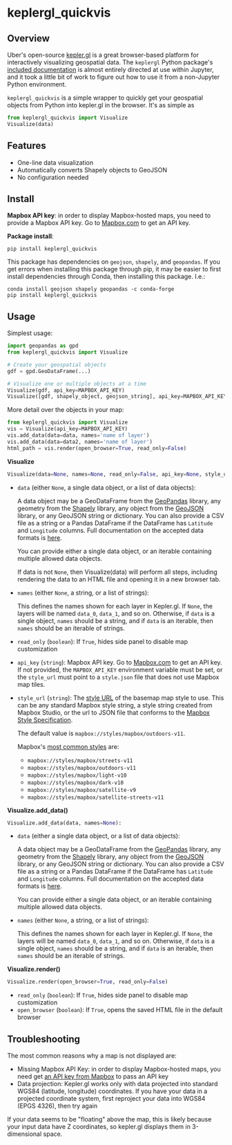 # keplergl_quickvis

## Overview

Uber's open-source [kepler.gl](https://kepler.gl/) is a great browser-based
platform for interactively visualizing geospatial data. The `keplergl` Python package's [included
documentation](https://github.com/keplergl/kepler.gl/blob/master/docs/keplergl-jupyter/user-guide.md)
is almost entirely directed at use within Jupyter, and it took a little bit of
work to figure out how to use it from a non-Jupyter Python environment.

`keplergl_quickvis` is a simple wrapper to quickly get your geospatial objects from Python into kepler.gl in the browser. It's as simple as

```py
from keplergl_quickvis import Visualize
Visualize(data)
```

## Features

-   One-line data visualization
-   Automatically converts Shapely objects to GeoJSON
-   No configuration needed

## Install

**Mapbox API key**: in order to display Mapbox-hosted maps, you need to provide
a Mapbox API key. Go to [Mapbox.com](https://account.mapbox.com/access-tokens)
to get an API key.

**Package install**:

```
pip install keplergl_quickvis
```

This package has dependencies on `geojson`, `shapely`, and `geopandas`. If you
get errors when installing this package through pip, it may be easier to first
install dependencies through Conda, then installing this package. I.e.:

```
conda install geojson shapely geopandas -c conda-forge
pip install keplergl_quickvis
```

## Usage

Simplest usage:

```py
import geopandas as gpd
from keplergl_quickvis import Visualize

# Create your geospatial objects
gdf = gpd.GeoDataFrame(...)

# Visualize one or multiple objects at a time
Visualize(gdf, api_key=MAPBOX_API_KEY)
Visualize([gdf, shapely_object, geojson_string], api_key=MAPBOX_API_KEY)
```

More detail over the objects in your map:

```py
from keplergl_quickvis import Visualize
vis = Visualize(api_key=MAPBOX_API_KEY)
vis.add_data(data=data, names='name of layer')
vis.add_data(data=data2, names='name of layer')
html_path = vis.render(open_browser=True, read_only=False)
```

**Visualize**

```py
Visualize(data=None, names=None, read_only=False, api_key=None, style_url=None)
```

-   `data` (either `None`, a single data object, or a list of data objects):

    A data object may be a GeoDataFrame from the
    [GeoPandas](http://geopandas.org/) library, any geometry from the
    [Shapely](https://shapely.readthedocs.io/en/stable/manual.html) library, any
    object from the [GeoJSON](https://github.com/jazzband/geojson) library, or
    any GeoJSON string or dictionary. You can also provide a CSV file as a
    string or a Pandas DataFrame if the DataFrame has `Latitude` and `Longitude`
    columns. Full documentation on the accepted data formats is
    [here](https://github.com/keplergl/kepler.gl/blob/master/docs/keplergl-jupyter/user-guide.md#3-data-format).

    You can provide either a single data object, or an iterable containing
    multiple allowed data objects.

    If data is not `None`, then Visualize(data) will perform all steps, including
    rendering the data to an HTML file and opening it in a new browser tab.

-   `names` (either `None`, a string, or a list of strings):

    This defines the names shown for each layer in Kepler.gl. If `None`, the
    layers will be named `data_0`, `data_1`, and so on. Otherwise, if `data` is
    a single object, `names` should be a string, and if `data` is an iterable,
    then `names` should be an iterable of strings.

-   `read_only` (`boolean`): If `True`, hides side panel to disable map customization
-   `api_key` (`string`): Mapbox API key. Go to [Mapbox.com](https://account.mapbox.com/access-tokens)
    to get an API key. If not provided, the `MAPBOX_API_KEY` environment
    variable must be set, or the `style_url` must point to a `style.json` file
    that does not use Mapbox map tiles.
-   `style_url` (`string`): The [style URL](https://docs.mapbox.com/help/glossary/style-url/) of the basemap map style to use. This can be any standard Mapbox style string, a style string created from Mapbox Studio, or the url to JSON file that conforms to the [Mapbox Style Specification](https://docs.mapbox.com/mapbox-gl-js/style-spec/).

    The default value is `mapbox://styles/mapbox/outdoors-v11`.

    Mapbox's [most common styles](https://docs.mapbox.com/api/maps/#mapbox-styles) are:

    -   `mapbox://styles/mapbox/streets-v11`
    -   `mapbox://styles/mapbox/outdoors-v11`
    -   `mapbox://styles/mapbox/light-v10`
    -   `mapbox://styles/mapbox/dark-v10`
    -   `mapbox://styles/mapbox/satellite-v9`
    -   `mapbox://styles/mapbox/satellite-streets-v11`

**Visualize.add_data()**

```py
Visualize.add_data(data, names=None):
```

-   `data` (either a single data object, or a list of data objects):

    A data object may be a GeoDataFrame from the
    [GeoPandas](http://geopandas.org/) library, any geometry from the
    [Shapely](https://shapely.readthedocs.io/en/stable/manual.html) library, any
    object from the [GeoJSON](https://github.com/jazzband/geojson) library, or
    any GeoJSON string or dictionary. You can also provide a CSV file as a
    string or a Pandas DataFrame if the DataFrame has `Latitude` and `Longitude`
    columns. Full documentation on the accepted data formats is
    [here](https://github.com/keplergl/kepler.gl/blob/master/docs/keplergl-jupyter/user-guide.md#3-data-format).

    You can provide either a single data object, or an iterable containing
    multiple allowed data objects.

-   `names` (either `None`, a string, or a list of strings):

    This defines the names shown for each layer in Kepler.gl. If `None`, the
    layers will be named `data_0`, `data_1`, and so on. Otherwise, if `data` is
    a single object, `names` should be a string, and if `data` is an iterable,
    then `names` should be an iterable of strings.

**Visualize.render()**

```py
Visualize.render(open_browser=True, read_only=False)
```

-   `read_only` (`boolean`): If `True`, hides side panel to disable map customization
-   `open_browser` (`boolean`): If `True`, opens the saved HTML file in the default browser

## Troubleshooting

The most common reasons why a map is not displayed are:

-   Missing Mapbox API Key: in order to display Mapbox-hosted maps, you need get [an API key from Mapbox](https://account.mapbox.com/access-tokens) to pass an API key
-   Data projection: Kepler.gl works only with data projected into standard WGS84 (latitude, longitude) coordinates. If you have your data in a projected coordinate system, first reproject your data into WGS84 (EPGS 4326), then try again

If your data seems to be "floating" above the map, this is likely because your
input data have Z coordinates, so kepler.gl displays them in 3-dimensional space.
